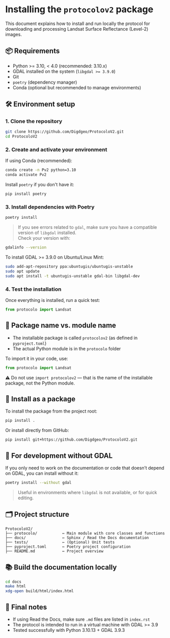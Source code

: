 # Installing the `protocolov2` package

This document explains how to install and run locally the protocol for downloading and processing Landsat Surface Reflectance (Level-2) images.

## 📦 Requirements

- Python >= 3.10, < 4.0 (recommended: 3.10.x)
- GDAL installed on the system (`libgdal >= 3.9.0`)
- Git
- `poetry` (dependency manager)
- Conda (optional but recommended to manage environments)

## 🛠️ Environment setup

### 1. Clone the repository

```bash
git clone https://github.com/Digdgeo/ProtocoloV2.git
cd ProtocoloV2
```

### 2. Create and activate your environment

If using Conda (recommended):

```bash
conda create -n Pv2 python=3.10
conda activate Pv2
```

Install `poetry` if you don't have it:

```bash
pip install poetry
```

### 3. Install dependencies with Poetry

```bash
poetry install
```

> If you see errors related to `gdal`, make sure you have a compatible version of `libgdal` installed.  
> Check your version with:

```bash
gdalinfo --version
```

To install GDAL >= 3.9.0 on Ubuntu/Linux Mint:

```bash
sudo add-apt-repository ppa:ubuntugis/ubuntugis-unstable
sudo apt update
sudo apt install -t ubuntugis-unstable gdal-bin libgdal-dev
```

### 4. Test the installation

Once everything is installed, run a quick test:

```python
from protocolo import Landsat
```

## 🧩 Package name vs. module name

- The installable package is called `protocolov2` (as defined in `pyproject.toml`)
- The actual Python module is in the `protocolo` folder

To import it in your code, use:

```python
from protocolo import Landsat
```

⚠️ Do not use `import protocolov2` — that is the name of the installable package, not the Python module.

## 🚀 Install as a package

To install the package from the project root:

```bash
pip install .
```

Or install directly from GitHub:

```bash
pip install git+https://github.com/Digdgeo/ProtocoloV2.git
```

## 🧪 For development without GDAL

If you only need to work on the documentation or code that doesn’t depend on GDAL, you can install without it:

```bash
poetry install --without gdal
```

> Useful in environments where `libgdal` is not available, or for quick editing.

## 🗂️ Project structure

```text
ProtocoloV2/
├── protocolo/           ← Main module with core classes and functions
├── docs/                ← Sphinx / Read the Docs documentation
├── tests/               ← (Optional) Unit tests
├── pyproject.toml       ← Poetry project configuration
├── README.md            ← Project overview
```

## 📚 Build the documentation locally

```bash
cd docs
make html
xdg-open build/html/index.html
```

## 🧵 Final notes

- If using Read the Docs, make sure `.md` files are listed in `index.rst`
- The protocol is intended to run in a virtual machine with GDAL >= 3.9
- Tested successfully with Python 3.10.13 + GDAL 3.9.3